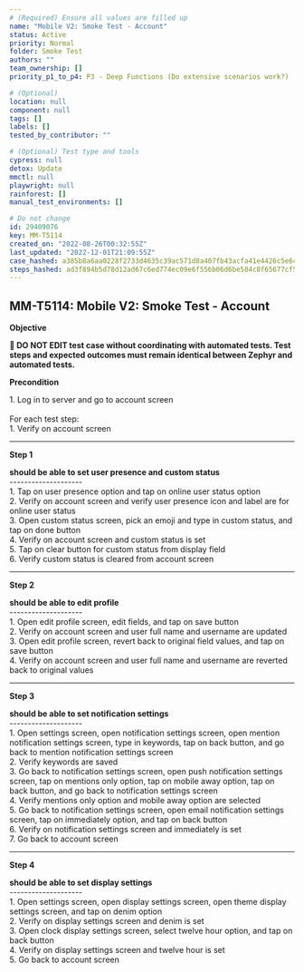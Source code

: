 ```yaml
---
# (Required) Ensure all values are filled up
name: "Mobile V2: Smoke Test - Account"
status: Active
priority: Normal
folder: Smoke Test
authors: ""
team_ownership: []
priority_p1_to_p4: P3 - Deep Functions (Do extensive scenarios work?)

# (Optional)
location: null
component: null
tags: []
labels: []
tested_by_contributor: ""

# (Optional) Test type and tools
cypress: null
detox: Update
mmctl: null
playwright: null
rainforest: []
manual_test_environments: []

# Do not change
id: 29409076
key: MM-T5114
created_on: "2022-08-26T00:32:55Z"
last_updated: "2022-12-01T21:09:55Z"
case_hashed: a385b8a6aa0228f2733d4635c39ac571d8a407fb43acfa41e4426c5e6c09973f2f191da5fb29fdd22c41f393239a370e
steps_hashed: ad3f894b5d78d12ad67c6ed774ec09e6f556b06d6be584c8f65677cf507c7dd8b2e17e872f39e861e77bcc11283b4984
---
```


<!-- (Auto-generated) Based on frontmatter's "key" and "name" -->

## MM-T5114: Mobile V2: Smoke Test - Account

**Objective**

**🛑 DO NOT EDIT test case without coordinating with automated tests. Test steps and expected outcomes must remain identical between Zephyr and automated tests.**

**Precondition**

1\. Log in to server and go to account screen\
\
For each test step:\
1\. Verify on account screen

---

**Step 1**

**should be able to set user presence and custom status**\
\--------------------\
1\. Tap on user presence option and tap on online user status option\
2\. Verify on account screen and verify user presence icon and label are for online user status\
3\. Open custom status screen, pick an emoji and type in custom status, and tap on done button\
4\. Verify on account screen and custom status is set\
5\. Tap on clear button for custom status from display field\
6\. Verify custom status is cleared from account screen

---

**Step 2**

**should be able to edit profile**\
\--------------------\
1\. Open edit profile screen, edit fields, and tap on save button\
2\. Verify on account screen and user full name and username are updated\
3\. Open edit profile screen, revert back to original field values, and tap on save button\
4\. Verify on account screen and user full name and username are reverted back to original values

---

**Step 3**

**should be able to set notification settings**\
\--------------------\
1\. Open settings screen, open notification settings screen, open mention notification settings screen, type in keywords, tap on back button, and go back to mention notification settings screen\
2\. Verify keywords are saved\
3\. Go back to notification settings screen, open push notification settings screen, tap on mentions only option, tap on mobile away option, tap on back button, and go back to notification settings screen\
4\. Verify mentions only option and mobile away option are selected\
5\. Go back to notification settings screen, open email notification settings screen, tap on immediately option, and tap on back button\
6\. Verify on notification settings screen and immediately is set\
7\. Go back to account screen

---

**Step 4**

**should be able to set display settings**\
\--------------------\
1\. Open settings screen, open display settings screen, open theme display settings screen, and tap on denim option\
2\. Verify on display settings screen and denim is set\
3\. Open clock display settings screen, select twelve hour option, and tap on back button\
4\. Verify on display settings screen and twelve hour is set\
5\. Go back to account screen

